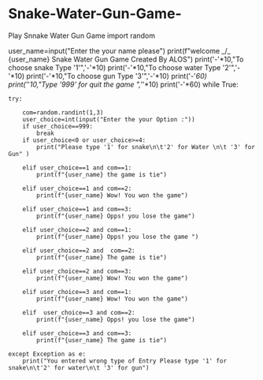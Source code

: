 # Snake-Water-Gun-Game-
Play Snnake Water Gun Game
import random

user_name=input("Enter the your name please")
print(f"welcome _/\_ {user_name} Snake Water Gun Game Created By ALOS")
print('-'*10,"To choose snake Type '1'",'-'*10)
print('-'*10,"To choose water Type '2'",'-'*10)
print('-'*10,"To choose gun Type '3'",'-'*10)
print('-'*60)
print('*'*10,"Type '999' for quit the game ",'*'*10)
print('-'*60)
while True:
    
    
    
    
    try:
        
        com=random.randint(1,3)
        user_choice=int(input("Enter the your Option :"))
        if user_choice==999:
            break
        if user_choice<0 or user_choice>=4:
            print("Please type '1' for snake\n\t'2' for Water \n\t '3' for Gun" )
        
        elif user_choice==1 and com==1:
            print(f"{user_name} the game is tie")
            
        elif user_choice==1 and com==2:
            print(f"{user_name} Wow! You won the game")
            
        elif user_choice==1 and com==3:
            print(f"{user_name} Opps! you lose the game")
            
        elif user_choice==2 and com==1:
            print(f"{user_name} Opps! you lose the game ")
            
        elif user_choice==2 and  com==2:
            print(f"{user_name} The game is tie")
            
        elif user_choice==2 and com==3:
            print(f"{user_name} Wow! You won the game")
            
        elif user_choice==3 and com==1:
            print(f"{user_name} Wow! You won the game")
            
        elif  user_choice==3 and com==2:
            print(f"{user_name} Opps! you lose the game")
            
        elif user_choice==3 and com==3:
            print(f"{user_name} The game is tie")
            
    except Exception as e:
        print("You entered wrong type of Entry Please type '1' for snake\n\t'2' for water\n\t '3' for gun")

       
